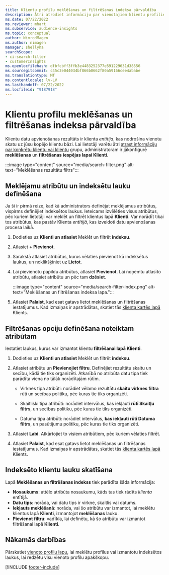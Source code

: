 ```yaml
---
title: Klientu profilu meklēšanas un filtrēšanas indeksa pārvaldība
description: Ātri atrodiet informāciju par vienotajiem klientu profiliem un filtrējiet norādītos atribūtus.
ms.date: 07/22/2022
ms.reviewer: mhart
ms.subservice: audience-insights
ms.topic: conceptual
author: NimrodMagen
ms.author: nimagen
manager: shellyha
searchScope:
- ci-search-filter
- customerInsights
ms.openlocfilehash: dfbfcbff3ffb3e4483252377e591229631d38556
ms.sourcegitcommit: c45c3e044034bf866b0662f80a59166cee4ababe
ms.translationtype: MT
ms.contentlocale: lv-LV
ms.lasthandoff: 07/22/2022
ms.locfileid: "9187918"
---
```

# <a name="manage-the-search--filter-index-for-customer-profiles"></a>Klientu profilu meklēšanas un filtrēšanas indeksa pārvaldība

Klientu datu apvienošanas rezultāts ir klienta *entītija*, kas nodrošina vienotu skatu uz jūsu kopējo klientu bāzi. Lai lietotāji varētu ātri [atrast informāciju par konkrētu klientu vai klientu](customer-profiles.md) grupu, administratoram ir jākonfigurē **meklēšanas** un **filtrēšanas** **iespējas lapai Klienti**.

   :::image type="content" source="media/search-filter.png" alt-text="Meklēšanas rezultātu filtrs":::

## <a name="define-searchable-attributes-and-indexed-fields"></a>Meklējamu atribūtu un indeksētu lauku definēšana

Ja šī ir pirmā reize, kad kā administrators definējat meklējamus atribūtus, vispirms definējiet indeksētos laukus. Ieteicams izvēlēties visus atribūtus, pēc kuriem lietotāji var meklēt un filtrēt klientus lapā **Klienti**. Var norādīt tikai tos atribūtus, kas pastāv Klienta *entītijā*, kas izveidoti datu apvienošanas procesa laikā.

1. Dodieties uz **Klienti un atlasiet** Meklēt un filtrēt **indeksu**.

1. Atlasiet **+ Pievienot**.

1. Sarakstā atlasiet atribūtus, kurus vēlaties pievienot kā indeksētus laukus, un noklikšķiniet uz **Lietot**.

1. Lai pievienotu papildu atribūtus, atlasiet **Pievienot**. Lai noņemtu atlasīto atribūtu, atlasiet atribūtu un pēc tam **dzēsiet**.

   :::image type="content" source="media/search-filter-index.png" alt-text="Meklēšanas un filtrēšanas indeksa lapa.":::

1. Atlasiet **Palaist**, kad esat gatavs lietot meklēšanas un filtrēšanas iestatījumus. Kad izmaiņas ir apstrādātas, skatiet tās [klienta kartēs lapā](customer-profiles.md) Klients.

## <a name="define-filtering-options-for-a-given-attribute"></a>Filtrēšanas opciju definēšana noteiktam atribūtam

Iestatiet laukus, kurus var izmantot klientu **filtrēšanai lapā Klienti**.

1. Dodieties uz **Klienti un atlasiet** Meklēt un filtrēt **indeksu**.

1. Atlasiet atribūtu un **Pievienojiet filtru**. Definējiet rezultātu skaitu un secību, kādā tie tiks organizēti. Atkarībā no atribūta datu tipa tiek parādīta viena no tālāk norādītajām rūtīm.

   - Virknes tipa atribūti: norādiet vēlamo rezultātu **skaitu virknes filtra** rūtī un secības politiku, pēc kuras tie tiks organizēti.

   - Skaitliski tipa atribūti: norādiet intervālus, kas iekļauti **rūtī Skaitļu filtrs**, un secības politiku, pēc kuras tie tiks organizēti.

   - Datuma tipa atribūti: norādiet intervālus, **kas iekļauti rūtī Datuma filtrs**, un pasūtījumu politiku, pēc kuras tie tiks organizēti.

1. Atlasiet **Labi**. Atkārtojiet to visiem atribūtiem, pēc kuriem vēlaties filtrēt.

1. Atlasiet **Palaist**, kad esat gatavs lietot meklēšanas un filtrēšanas iestatījumus. Kad izmaiņas ir apstrādātas, skatiet tās [klienta kartēs lapā](customer-profiles.md) Klients.

## <a name="view-indexed-customer-fields"></a>Indeksēto klientu lauku skatīšana

Lapā **Meklēšanas un filtrēšanas indekss** tiek parādīta šāda informācija:

- **Nosaukums**: attēlo atribūta nosaukumu, kāds tas tiek rādīts *klienta* entītijā.
- **Datu tips**: norāda, vai datu tips ir virkne, skaitlis vai datums.
- **Iekļauts meklēšanā**: norāda, vai šo atribūtu var izmantot, lai meklētu klientus lapā **Klienti**, izmantojot **meklēšanas** lauku.
- **Pievienot filtru**: vadīkla, lai definētu, kā šo atribūtu var izmantot filtrēšanai lapā **Klienti**.

## <a name="next-steps"></a>Nākamās darbības

Pārskatiet [vienoto profilu lapu](customer-profiles.md), lai meklētu profilus vai izmantotu indeksētos laukus, lai redzētu visu vienoto profilu apakškopu.

[!INCLUDE [footer-include](includes/footer-banner.md)]
